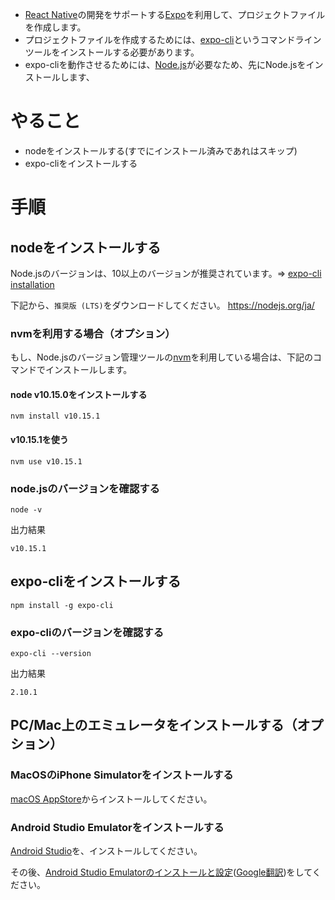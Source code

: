 
- [React Native](https://facebook.github.io/react-native/)の開発をサポートする[Expo](https://expo.io/)を利用して、プロジェクトファイルを作成します。
- プロジェクトファイルを作成するためには、[expo-cli](https://docs.expo.io/versions/latest/workflow/expo-cli)というコマンドラインツールをインストールする必要があります。
- expo-cliを動作させるためには、[Node.js](https://nodejs.org/en/)が必要なため、先にNode.jsをインストールします、

# やること
- nodeをインストールする(すでにインストール済みであれはスキップ)
- expo-cliをインストールする

# 手順
## nodeをインストールする
Node.jsのバージョンは、10以上のバージョンが推奨されています。=> [expo-cli installation](https://docs.expo.io/versions/latest/introduction/installation)

下記から、`推奨版 (LTS)`をダウンロードしてください。
https://nodejs.org/ja/

### nvmを利用する場合（オプション）

もし、Node.jsのバージョン管理ツールの[nvm](https://github.com/creationix/nvm)を利用している場合は、下記のコマンドでインストールします。

#### node v10.15.0をインストールする

```
nvm install v10.15.1
```

#### v10.15.1を使う

```
nvm use v10.15.1
```

### node.jsのバージョンを確認する

```
node -v
```

出力結果

```
v10.15.1
```

## expo-cliをインストールする

```
npm install -g expo-cli
```

### expo-cliのバージョンを確認する

```
expo-cli --version
```

出力結果

```
2.10.1
```


## PC/Mac上のエミュレータをインストールする（オプション）

### MacOSのiPhone Simulatorをインストールする
[macOS AppStore](https://itunes.apple.com/jp/app/xcode/id497799835?l=en&mt=12)からインストールしてください。

### Android Studio Emulatorをインストールする

[Android Studio](https://developer.android.com/studio/install?hl=ja)を、インストールしてください。

その後、[Android Studio Emulatorのインストールと設定](https://docs.expo.io/versions/v32.0.0/workflow/android-studio-emulator/)([Google翻訳](https://translate.google.com/translate?sl=auto&tl=ja&u=https%3A%2F%2Fdocs.expo.io%2Fversions%2Fv32.0.0%2Fworkflow%2Fandroid-studio-emulator%2F))をしてください。